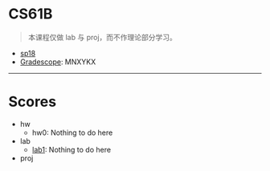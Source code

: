 # CS61B

> 本课程仅做 lab 与 proj，而不作理论部分学习。

* [sp18](https://sp18.datastructur.es/index.html)
* [Gradescope](https://gradescope.com): MNXYKX

---

# Scores

* hw
    * hw0: Nothing to do here
* lab
    * [lab1](./lab1): Nothing to do here
* proj

